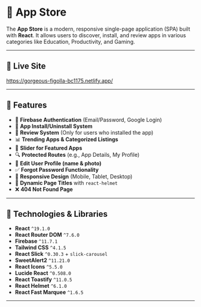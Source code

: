 # 📱 App Store

The **App Store** is a modern, responsive single-page application (SPA) built with **React**. It allows users to discover, install, and review apps in various categories like Education, Productivity, and Gaming.

---

## 🔗 Live Site

https://gorgeous-figolla-bc1175.netlify.app/

---

## 🚀 Features

- 🔐 **Firebase Authentication** (Email/Password, Google Login)
- 📲 **App Install/Uninstall System**
- 📝 **Review System** (Only for users who installed the app)
- 📊 **Trending Apps & Categorized Listings**
- 🎡 **Slider for Featured Apps**
- 🔍 **Protected Routes** (e.g., App Details, My Profile)
- 🧑 **Edit User Profile (name & photo)**
- ✅ **Forgot Password Functionality**
- 📱 **Responsive Design** (Mobile, Tablet, Desktop)
- 🎯 **Dynamic Page Titles** with `react-helmet`
- ❌ **404 Not Found Page**

---

## 🧰 Technologies & Libraries

- **React** `^19.1.0`
- **React Router DOM** `^7.6.0`
- **Firebase** `^11.7.1`
- **Tailwind CSS** `^4.1.5`
- **React Slick** `^0.30.3` + `slick-carousel`
- **SweetAlert2** `^11.21.0`
- **React Icons** `^5.5.0`
- **Lucide React** `^0.508.0`
- **React Toastify** `^11.0.5`
- **React Helmet** `^6.1.0`
- **React Fast Marquee** `^1.6.5`

---


